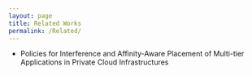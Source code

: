 ```yaml
---
layout: page
title: Related Works
permalink: /Related/
---
```


* Policies for Interference and Affinity-Aware Placement of Multi-tier Applications in Private Cloud Infrastructures